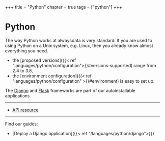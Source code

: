 +++
title = "Python"
chapter = true
tags = ["python"]
+++

# Python

The way Python works at alwaysdata is very standard. If you are used to using Python on a Unix system, e.g. Linux, then you already know almost everything you need.

- the [proposed versions]({{< ref "languages/python/configuration">}}#versions-supported) range from 2.4 to 3.8,
- the [environment configuration]({{< ref "languages/python/configuration" >}}#environment) is easy to set up.

The [Django](https://www.djangoproject.com/) and [Flask](https://flask.palletsprojects.com/) frameworks are part of our autoinstallable applications.

---
- [API resource](https://api.alwaysdata.com/v1/environment/python/doc/)

---
Find our guides:

- [Deploy a Django application]({{< ref "/languages/python/django">}})
